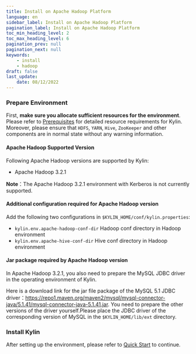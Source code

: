 ```yaml
---
title: Install on Apache Hadoop Platform
language: en
sidebar_label: Install on Apache Hadoop Platform
pagination_label: Install on Apache Hadoop Platform
toc_min_heading_level: 2
toc_max_heading_level: 6
pagination_prev: null
pagination_next: null
keywords:
    - install
    - hadoop
draft: false
last_update:
    date: 08/12/2022
---
```



### Prepare Environment

First, **make sure you allocate sufficient resources for the environment**. Please refer to [Prerequisites](../../../deployment/on-premises/prerequisite.md) for detailed resource requirements for Kylin. Moreover, please ensure that `HDFS`, `YARN`, `Hive`, `ZooKeeper` and other components are in normal state without any warning information.



#### Apache Hadoop Supported Version

Following Apache Hadoop versions are supported by Kylin:

- Apache Hadoop 3.2.1

**Note**：The Apache Hadoop 3.2.1 environment with Kerberos is not currently supported.

#### Additional configuration required for Apache Hadoop version

Add the following two configurations in `$KYLIN_HOME/conf/kylin.properties`:

- `kylin.env.apache-hadoop-conf-dir` Hadoop conf directory in Hadoop environment
- `kylin.env.apache-hive-conf-dir` Hive conf directory in Hadoop environment



#### Jar package required by Apache Hadoop version

In Apache Hadoop 3.2.1, you also need to prepare the MySQL JDBC driver in the operating environment of Kylin.

Here is a download link for the jar file package of the MySQL 5.1 JDBC driver：https://repo1.maven.org/maven2/mysql/mysql-connector-java/5.1.41/mysql-connector-java-5.1.41.jar. You need to prepare the other versions of the driver yourself.Please place the JDBC driver of the corresponding version of MySQL in the `$KYLIN_HOME/lib/ext` directory.



### Install Kylin

After setting up the environment, please refer to [Quick Start](../../../quickstart/quick_start.md) to continue.
